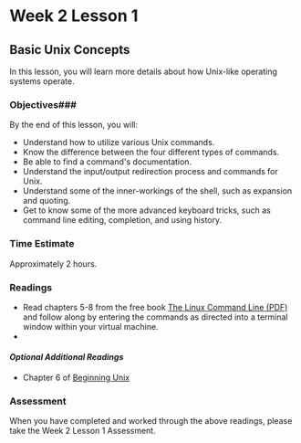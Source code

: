 # Week 2 Lesson 1 #
## Basic Unix Concepts ##

In this lesson, you will learn more details about how Unix-like operating systems operate.

### Objectives###
By the end of this lesson, you will:

- Understand how to utilize various Unix commands.
- Know the difference between the four different types of commands.
- Be able to find a command's documentation.
- Understand the input/output redirection process and commands for Unix.
- Understand some of the inner-workings of the shell, such as expansion and quoting.
- Get to know some of the more advanced keyboard tricks, such as command line editing, completion, and using history.

### Time Estimate ###
Approximately 2 hours.

### Readings ###

- Read chapters 5-8 from the free book [The Linux Command Line (PDF)](http://sourceforge.net/projects/linuxcommand/?source=dlp) and follow along by entering the commands as directed into a terminal window within your virtual machine.
- 
#### *Optional Additional Readings* ####

- Chapter 6 of [Beginning Unix](http://proquest.safaribooksonline.com.proxy2.library.illinois.edu/book/operating-systems-and-server-administration/unix/9780764579943/6-unix-commands-in-depth/13_chap06_html#X2ludGVybmFsX0h0bWxWaWV3P3htbGlkPTk3ODA3NjQ1Nzk5NDMlMkYxM19jaGFwMDZfaHRtbCZxdWVyeT0=)


### Assessment ###

When you have completed and worked through the above readings, please take the Week 2 Lesson 1 Assessment.

